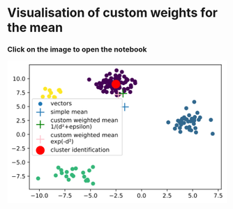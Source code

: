 # Visualisation of custom weights for the mean

### Click on the image to open the notebook
[![](out.svg)](notebook.ipynb)
